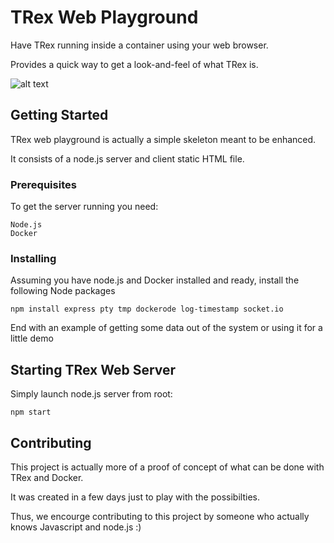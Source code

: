 # TRex Web Playground


Have TRex running inside a container using your web browser.

Provides a quick way to get a look-and-feel of what TRex is.

![alt text](https://trex-tgn.cisco.com/trex/doc/images/trexweb.jpg)


## Getting Started

TRex web playground is actually  a simple skeleton meant to be enhanced.

It consists of a node.js server and client static HTML file.


### Prerequisites

To get the server running you need:


```
Node.js
Docker
```

### Installing

Assuming you have node.js and Docker installed and ready, install the following Node packages

```
npm install express pty tmp dockerode log-timestamp socket.io
```



End with an example of getting some data out of the system or using it for a little demo

## Starting TRex Web Server

Simply launch node.js server from root:

```
npm start
```

## Contributing
This project is actually more of a proof of concept of what can be done with TRex
and Docker.

It was created in a few days just to play with the possibilties.

Thus, we encourge contributing to this project by someone who actually knows Javascript and node.js :)



